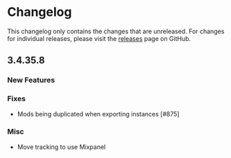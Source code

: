 # Changelog

This changelog only contains the changes that are unreleased. For changes for individual releases, please visit the
[releases](https://github.com/ATLauncher/ATLauncher/releases) page on GitHub.

## 3.4.35.8

### New Features

### Fixes
- Mods being duplicated when exporting instances [#875]

### Misc
- Move tracking to use Mixpanel